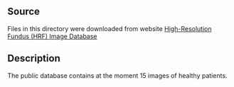 ## Source
Files in this directory were downloaded from website [High-Resolution Fundus (HRF) Image Database](https://www5.cs.fau.de/research/data/fundus-images)

## Description
The public database contains at the moment 15 images of healthy patients.
